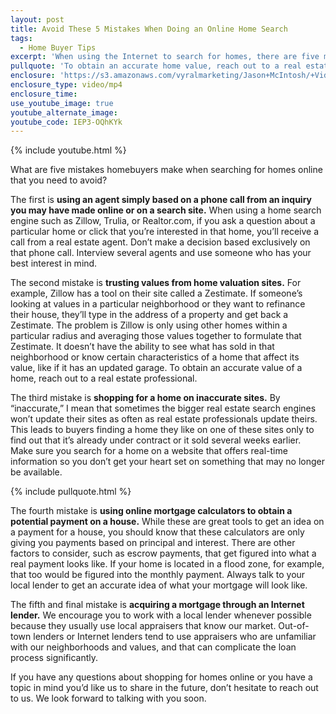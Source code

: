 ```yaml
---
layout: post
title: Avoid These 5 Mistakes When Doing an Online Home Search
tags:
  - Home Buyer Tips
excerpt: 'When using the Internet to search for homes, there are five mistakes we typically see potential homebuyers make that you need to avoid. The first is using an agent based on a phone call from an inquiry you may have made online. If you ask about a particular home online and get a call from an agent about it, don’t hire them based on that one conversation. Interview several agents and use someone who has your best interest in mind. To learn more mistakes you need to avoid when home-shopping online, watch our latest video.'
pullquote: 'To obtain an accurate home value, reach out to a real estate professional.'
enclosure: 'https://s3.amazonaws.com/vyralmarketing/Jason+McIntosh/+Videos/2017/June/Savannah+Real+Estate+Agent-+Avoid+These+5+Mistakes+When+Doing+an+Online+Home+Search.mp4'
enclosure_type: video/mp4
enclosure_time:
use_youtube_image: true
youtube_alternate_image:
youtube_code: IEP3-OQhKYk
---
```



{% include youtube.html %}

What are five mistakes homebuyers make when searching for homes online that you need to avoid?

The first is **using an agent simply based on a phone call from an inquiry you may have made online or on a search site.** When using a home search engine such as Zillow, Trulia, or Realtor.com, if you ask a question about a particular home or click that you’re interested in that home, you’ll receive a call from a real estate agent. Don’t make a decision based exclusively on that phone call. Interview several agents and use someone who has your best interest in mind.

The second mistake is **trusting values from home valuation sites.** For example, Zillow has a tool on their site called a Zestimate. If someone’s looking at values in a particular neighborhood or they want to refinance their house, they’ll type in the address of a property and get back a Zestimate. The problem is Zillow is only using other homes within a particular radius and averaging those values together to formulate that Zestimate. It doesn’t have the ability to see what has sold in that neighborhood or know certain characteristics of a home that affect its value, like if it has an updated garage. To obtain an accurate value of a home, reach out to a real estate professional.

The third mistake is **shopping for a home on inaccurate sites.** By “inaccurate,” I mean that sometimes the bigger real estate search engines won’t update their sites as often as real estate professionals update theirs. This leads to buyers finding a home they like on one of these sites only to find out that it’s already under contract or it sold several weeks earlier. Make sure you search for a home on a website that offers real-time information so you don’t get your heart set on something that may no longer be available.

{% include pullquote.html %}

The fourth mistake is **using online mortgage calculators to obtain a potential payment on a house.** While these are great tools to get an idea on a payment for a house, you should know that these calculators are only giving you payments based on principal and interest. There are other factors to consider, such as escrow payments, that get figured into what a real payment looks like. If your home is located in a flood zone, for example, that too would be figured into the monthly payment. Always talk to your local lender to get an accurate idea of what your mortgage will look like.

The fifth and final mistake is **acquiring a mortgage through an Internet lender.** We encourage you to work with a local lender whenever possible because they usually use local appraisers that know our market. Out-of-town lenders or Internet lenders tend to use appraisers who are unfamiliar with our neighborhoods and values, and that can complicate the loan process significantly.

If you have any questions about shopping for homes online or you have a topic in mind you’d like us to share in the future, don’t hesitate to reach out to us. We look forward to talking with you soon.